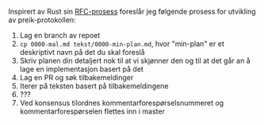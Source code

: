 Inspirert av Rust sin [RFC-prosess] foreslår jeg følgende prosess for utvikling
av preik-protokollen:

[RFC-prosess]: https://github.com/rust-lang/rfcs

1. Lag en branch av repoet
2. `cp 0000-mal.md tekst/0000-min-plan.md`, hvor "min-plan" er et deskriptivt
    navn på det du skal foreslå
3. Skriv planen din detaljert nok til at vi skjønner den og til at det går an å
    lage en implementasjon basert på det
4. Lag en PR og søk tilbakemeldinger
5. Iterer på teksten basert på tilbakemeldingene
6. ???
7. Ved konsensus tilordnes kommentarforespørselsnummeret og
    kommentarforespørselen flettes inn i master
